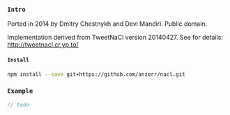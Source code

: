 
### `Intro`
Ported in 2014 by Dmitry Chestnykh and Devi Mandiri.
Public domain.

Implementation derived from TweetNaCl version 20140427.
See for details: http://tweetnacl.cr.yp.to/

#### `Install`
``` bash
npm install --save git+https://github.com/anzerr/nacl.git
```

### `Example`
``` javascript
// todo
```